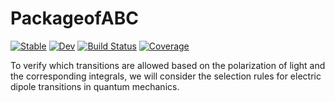 # PackageofABC

[![Stable](https://img.shields.io/badge/docs-stable-blue.svg)](https://wanda0929.github.io/PackageofABC.jl/stable/)
[![Dev](https://img.shields.io/badge/docs-dev-blue.svg)](https://wanda0929.github.io/PackageofABC.jl/dev/)
[![Build Status](https://github.com/wanda0929/PackageofABC.jl/actions/workflows/CI.yml/badge.svg?branch=main)](https://github.com/wanda0929/PackageofABC.jl/actions/workflows/CI.yml?query=branch%3Amain)
[![Coverage](https://codecov.io/gh/wanda0929/PackageofABC.jl/branch/main/graph/badge.svg)](https://codecov.io/gh/wanda0929/PackageofABC.jl)

To verify which transitions are allowed based on the polarization of light and the corresponding integrals, we will consider the selection rules for electric dipole transitions in quantum mechanics. 

